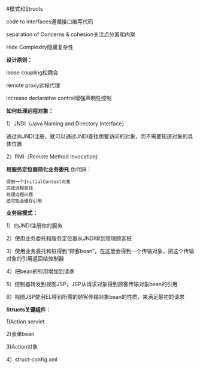 #模式和Structs

code to interfaces遵循接口编写代码

separation of Concerns & cohesion关注点分离和内聚

Hide Complexity隐藏复杂性

**设计原则：**

loose coupling松耦合

remote proxy远程代理

increase declarative control增强声明性控制

**如何处理远程对象：**

1）JNDI（Java Naming and Directory Interface）

通过向JNDI注册，就可以通过JNDI查找想要访问的对象，而不需要知道对象的具体位置

2）RMI（Remote Method Invocation)

**用服务定位器简化业务委托**
伪代码：
```
得到一个InitialContext对象
完成远程查找
处理远程问题
还可能会缓存引用
```

**业务层模式：**

1）向JNDI注册你的服务

2）使用业务委托和服务定位器从JNDI得到管理顾客桩

3）使用业务委托和桩得到“顾客bean”，在这里会得到一个传输对象，把这个传输对象的引用返回给控制器

4）把bean的引用增加到请求

5）控制器转发到视图JSP，JSP从请求对象得到顾客传输对象bean的引用

6）视图JSP使用EL得到所需的顾客传输对象bean的性质，来满足最初的请求

**Structs关键组件：**

1)Action servlet

2)表单bean

3)Action对象

4）struct-config.xml
